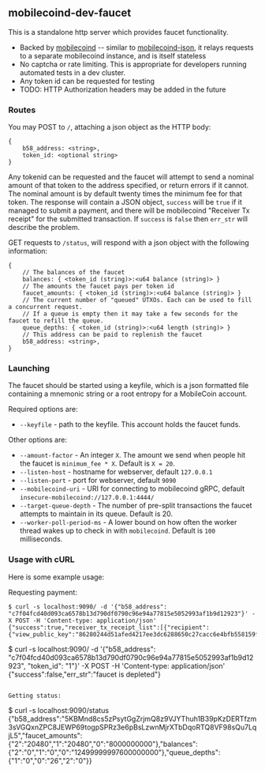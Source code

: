 ## mobilecoind-dev-faucet

This is a standalone http server which provides faucet functionality.
* Backed by [mobilecoind](../mobilecoind) -- similar to [mobilecoind-json](../mobilecoind-json), it relays requests to a separate mobilecoind instance, and is itself stateless
* No captcha or rate limiting. This is appropriate for developers running automated tests in a dev cluster.
* Any token id can be requested for testing
* TODO: HTTP Authorization headers may be added in the future

### Routes

You may POST to `/`, attaching a json object as the HTTP body:

```
{
    b58_address: <string>,
    token_id: <optional string>
}
```

Any tokenid can be requested and the faucet will attempt to send a nominal amount of
that token to the address specified, or return errors if it cannot. The nominal amount is
by default twenty times the minimum fee for that token. The response will contain a
JSON object, `success` will be `true` if it managed to submit a payment, and there will
be mobilecoind "Receiver Tx receipt" for the submitted transaction. If `success` is `false`
then `err_str` will describe the problem.

GET requests to `/status`, will respond with a json object with the
following information:

```
{
    // The balances of the faucet
    balances: { <token_id (string)>:<u64 balance (string)> }
    // The amounts the faucet pays per token id
    faucet_amounts: { <token_id (string)>:<u64 balance (string)> }
    // The current number of "queued" UTXOs. Each can be used to fill a concurrent request.
    // If a queue is empty then it may take a few seconds for the faucet to refill the queue.
    queue_depths: { <token_id (string)>:<u64 length (string)> }
    // This address can be paid to replenish the faucet
    b58_address: <string>,
}
```

### Launching

The faucet should be started using a keyfile, which is a json formatted file containing a 
mnemonic string or a root entropy for a MobileCoin account.

Required options are:

- `--keyfile` - path to the keyfile. This account holds the faucet funds.

Other options are:
- `--amount-factor` - An integer `X`. The amount we send when people hit the faucet is `minimum_fee * X`. Default is `X = 20`.
- `--listen-host` - hostname for webserver, default `127.0.0.1`
- `--listen-port` - port for webserver, default `9090`
- `--mobilecoind-uri` - URI for connecting to mobilecoind gRPC, default `insecure-mobilecoind://127.0.0.1:4444/`
- `--target-queue-depth` - The number of pre-split transactions the faucet attempts to maintain in its queue. Default is 20.
- `--worker-poll-period-ms` - A lower bound on how often the worker thread wakes up to check in with `mobilecoind`. Default is `100` milliseconds.

### Usage with cURL

Here is some example usage:

Requesting payment:

```
$ curl -s localhost:9090/ -d '{"b58_address": "c7f04fcd40d093ca6578b13d790df0790c96e94a77815e5052993af1b9d12923"}' -X POST -H 'Content-type: application/json'
{"success":true,"receiver_tx_receipt_list":[{"recipient":{"view_public_key":"86280244d51afed4217ee3dc6288650c27cacc6e4bfb558159f0f8caa38ae542","spend_public_key":"803958b71de5fa7a58d257a0411506e59f77eaff33ee7b7905ac4f9ef68e3c2a","fog_report_url":"","fog_authority_sig":"","fog_report_id":""},"tx_public_key":"880d56bc36411507131098dd404878fb083b6dd5b805c37f736dcfa94d31027d","tx_out_hash":"0fbe90326c255e08b3ee6cbdf626d244ac29bbdab8810163d09513fa1919664f","tombstone":56,"confirmation_number":"027c506b81ad5bd8142382c75f6148f6e5627ad45d2a09110ee9e4ff5a789398"}]}```

```
$ curl -s localhost:9090/ -d '{"b58_address": "c7f04fcd40d093ca6578b13d790df0790c96e94a77815e5052993af1b9d12923", "token_id": "1"}' -X POST -H 'Content-type: application/json'
{"success":false,"err_str":"faucet is depleted"}
```

Getting status:

```
$ curl -s localhost:9090/status
{"b58_address":"5KBMnd8cs5zPsytGgZrjmQ8z9VJYThuh1B39pKzDERTfzm3sVGQxnZPC8JEWP69togpSPRz3e6pBsLzwnMjrXTbDqoRTQ8VF98sQu7LqjL5","faucet_amounts":{"2":"20480","1":"20480","0":"8000000000"},"balances":{"2":"0","1":"0","0":"12499999997600000000"},"queue_depths":{"1":"0","0":"26","2":"0"}}
```
